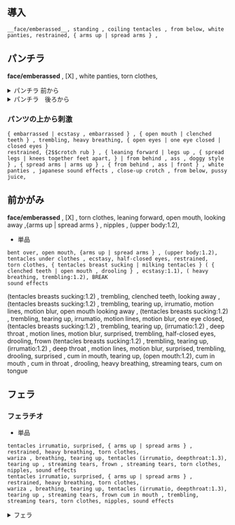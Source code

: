 


## 導入
```
__face/emberassed__, standing , coiling tentacles , from below, white panties, restrained, { arms up | spread arms } , 
```

## パンチラ

<!-- ```
__face/emberassed__, from below, restrained, { arms up | spread arms } , knees together feet apart, 
from below , from below, restrained, { arms up | spread arms } , m legs , from below , pussy juice, nose blush
tearing up , open mouth , heavy breathing, emberrassed , cleanched teeth , coiling tentacles , from below, restrained, { arms up | spread arms } , legs up , from ,below , pussy juice, nose blush, (crotch rub:1.2) 
from below, white panties, restrained, { arms up | spread arms } , legs up , from below , pussy juice, nose blush, crotch rub , female ejaculation, open mouth , heavy breathing, emberrassed , (ecstasy , trembling:1.3)
``` -->

__face/emberassed__ , [X] , white panties, torn clothes, 

<details><summary>パンチラ 前から</summary>

```
from below , knees together feet apart, legs wrap tearing up,
surprised , sobbing , tearing up , from below , legs wrap arms up , restrained , streaming tears, spread legs , clenched teeth, 
sobbing , tearing up , from below , legs wrap arms up , restrained , tearing up, streaming tears, clenched teeth, frown , spread legs , legs up
from below , close-up crotch , legs wrap arms up , restrained , tearing up, spread legs , legs up , pussy juice , crotch rub , motion lines, motion blur, ( trembling, ecstasy:1.3), heavy breathing, (trembling:1.2), heavy breathing, drooling , 
from below , close-up crotch , legs wrap arms up , restrained , tearing up, spread legs , legs up , pussy juice , tentacle rub crotch , motion lines, motion blur, ( trembling, ecstasy:1.3), heavy breathing, open mouth , (trembling:1.2),half-clossed eyes ,sound effects
from below , close-up crotch , tearing up, covering crotch , pussy juice, embarrassed, nose blush, pussy juice , drooling , heavy breathing, looking away, frown
```
</details>

<details><summary>パンチラ　後ろから</summary>
all fours, doggystyle, tentacles restrained, looking at viewer, (from behind , ass:1.2) , restrained, 
all fours, doggystyle, tentacles restrained, looking at viewer, (from behind , ass:1.2) , restrained, spread pussy, pussy juice, heavy breathing, drooling, half-clossed eyes , sound effects
</details>

<!-- __face/emberassed__ , [X] , white panties, torn clothes, 

<details><summary>パンチラ 後ろから</summary>
restrained, (from behind , ass:1.2) , from below, looking at viewer , arms up , restrained, pussy juice, 
restrained, (from behind , ass:1.2) , from below, looking at viewer , arms up , restrained, pussy juice, sspread pussy , panties aside 
</details> -->

### パンツの上から刺激
```
{ embarrassed | ecstasy , embarrassed } , { open mouth | clenched teeth } , trembling, heavy breathing, { open eyes | one eye closed | closed eyes } 
restrained, {2$$crotch rub } , { leaning forward | legs up , { spread legs | knees together feet apart, } | from behind , ass , doggy style } , { spread arms | arms up } , { from behind , ass | front } , white panties , japanese sound effects , close-up crotch , from below, pussy juice, 
```

## 前かがみ

__face/emberassed__ , [X] , torn clothes, leaning forward, open mouth, looking away ,{arms up | spread arms } , nipples , (upper body:1.2), 


- 単品
```
bent over, open mouth, {arms up | spread arms } , (upper body:1.2), tentacles under clothes , ecstasy, half-closed eyes, restrained, 
torn clothes, { tentacles breast sucking | milking tentacles } ( { clenched teeth | open mouth , drooling } , ecstasy:1.1), ( heavy breathing, trembling:1.2), BREAK
sound effects
```

<!-- 

restrained, 
(tentacles breasts sucking:1.2) , trembling, clenched teeth, doggystyle, 
looking away , (tentacles breasts sucking:1.2) , trembling, tearing up, irrumatio, motion lines, motion blur, 
(tentacles breasts sucking:1.2) , trembling, tearing up, irrumatio, motion lines, motion blur, surprised, trembling, half-closed eyes, drooling, from below 
(tentacles breasts sucking:1.2) , trembling, tearing up, irrumatio, motion lines, motion blur, surprised, trembling, half-closed eyes, drooling, frown , cum in mouth 
{arms up | spread arms } , restrained, (tentacles breasts sucking:1.2) , trembling, streaming tears , (surprised:1.2), irrumatio, motion lines, motion blur, surprised, trembling, drooling, frown , cum in mouth 
tearing up, open mouth, cum in mouth , cum in throat , drooling, heavy breathing, streaming tears, from above , front -->



(tentacles breasts sucking:1.2) , trembling, clenched teeth, 
looking away , (tentacles breasts sucking:1.2) , trembling, tearing up, irrumatio, motion lines, motion blur, open mouth
looking away , (tentacles breasts sucking:1.2) , trembling, tearing up, irrumatio, motion lines, motion blur, one eye closed, 
(tentacles breasts sucking:1.2) , trembling, tearing up, (irrumatio:1.2) , deep throat , motion lines, motion blur, surprised, trembling, half-closed eyes, drooling, frown 
(tentacles breasts sucking:1.2) , trembling, tearing up, (irrumatio:1.2) , deep throat , motion lines, motion blur, surprised, trembling, drooling, surprised , cum in mouth, 
tearing up, (open mouth:1.2), cum in mouth , cum in throat , drooling, heavy breathing, streaming tears, cum on tongue


## フェラ


### フェラチオ


- 単品

```
tentacles irrumatio, surprised, { arms up | spread arms } , restrained, heavy breathing, torn clothes, 
wariza , breathing, tearing up, tentacles (irrumatio, deepthroat:1.3), tearing up , streaming tears, frown , streaming tears, torn clothes, nipples, sound effects
tentacles irrumatio, surprised, { arms up | spread arms } , restrained, heavy breathing, torn clothes, 
wariza , breathing, tearing up, tentacles (irrumatio, deepthroat:1.3), tearing up , streaming tears, frown cum in mouth , trembling, streaming tears, torn clothes, nipples, sound effects

```

<details><summary>フェラ</summary>
 [X] , close-up face , looking at viewer, nipples, 

```
heavy breathing, arms up , restrained, clenched teeth, trembling, heavy breathing, tearing up, 
upper body , heavy breathing, arms up , restrained, trembling, heavy breathing, tearing up, irrumatio, deepthroat, (surprised:1.2), tearing up , streaming tears, frown , from side , japanese sound effect , 
looking away , upper body , heavy breathing, arms up , restrained, trembling, heavy breathing, tearing up, irrumatio, deepthroat, tearing up ,front , motion lines , motion blur , from side , japanese sound effect , 
upper body , heavy breathing, arms up , tentacles restrained, tearing up, tentacle irrumatio, deepthroat, (surprised:1.3) trembling, (japanese, cum in mouth , (trembling:1.3), streaming tears, frown , irrumatio , close-up face , cowboy shot , japanese sound effect , 
cum in mouth , open mouth, heavy breathing, spread arms , trembling, cum in mouth , restrained , (trembling:1.3), half-closed eyes , drooling , heavy breathing , upper body , from above , facial, bukkake , cum on breasts , close-up face , japanese sound effect , 
```　
</details>

- 校内写生
```

- ランダム
```
{ upper body | close-up face | face } , { surprised | embarrassed | ecstasy , embarrassed | frown , tearing up } , trembling, heavy breathing, { open eyes | one eye closed } , nipples, 
irrumatio, deepthroat, motion lines, drooling , { spread arms | arms up } , restrained, cum in mouth , facial , bukkake , sound effects, { breast sucking | sweat | nipple tweak } , trembling, 
```
```


### クパァ→挿入

torn clothes, nipples, [X] , from below, facial , from below 

- 前から
```
covering breasts , covering crotch , from below, clenched teeth, pussy juice, frown , (knees together feet apart:1.2), 
arms up , restrained, from below, open mouth, surprised, nose blush, spread pussy , m legs , close-up pussy
arms up , restrained, from below, open mouth, streaming tears, pussy juice, imminent penetration , pussy , m legs ,close-up pussy
spread arms , restrained, from below, open mouth, streaming tears, pussy juice, deep penetration, cross-section , motion lines, motion blur, legs up , spread legs , japanese sound effect , close-up pussy
 ```
- 後ろから
```
streaming tears, open mouth, embarrassed, from behind , ass , imminent penetration, covering crotch, 
streaming tears, open mouth, embarrassed, from behind , ass , imminent penetration, bent over, (large insertion:1.1) , from below, restrained, sound effects
```

- 見せつけ
```
{ cowboy shot | upper body | (face only:1.2) } , { surprised | embarrassed | ecstasy , embarrassed } , trembling, heavy breathing, { open eyes | one eye closed } 
 { wariza | leaning forward } , { spread arms | arms up } , restrained, cum in mouth , facial , frown , oral invitation, open mouth , cum in throat , tearing up, sobbing , 
```

## 挿入
<!-- 
torn clothes, nipples, restrained, open mouth,
__face/emberassed__, female orgasm, ecstasy, heavy breathing, half-closed eyes , drooling , __tentacle/10_sex_horizon__ -->


<!-- torn clothes, nipples, 
{ 1.2::__face/emberassed__ | half-closed eyes , heavy breathing, open mouth } { 0.5::cross-section | sweat } , { sweat | __tentacle/92_bukkake__ | __tentacle/96_bukkake__ } , { __tentacle/90_base__ | __tentacle/10_sex_horizon__ | __tentacle/11_sex_vertical__ | tentacles sex } , { arms up | spread arms | sweat } , restrained, motion lines, motion blur, from below, close-up pussy, 
 { 0.8::sweat | 1.2::nipples | tentacles breast sucking | tentacles milking tentacles } , { sweat | comic, multiple view, frame , text , speech bubble, focus line, vibrating line, comic expression } , trembling, female orgasm -->

- 標準
<!-- ```
1girl , solo , tentacles sex , { arms up | spread arms | sweat } , restrained, tearing up , pussy juice, large insertion
 {2-3$$tentacles breast sucking | tentacles milking tentacles | nipple tweak | cross-section | clitoris tweak | irrumatio } , 
``` -->

<!-- - 拡張
```
{ 1.2::__face/emberassed__ | half-closed eyes , heavy breathing, open mouth } { 0.5::cross-section | sweat } , heavy breathing, trembling, { __tentacle/90_base__ | __tentacle/10_sex_horizon__ | tentacles sex } , { arms up | spread arms | sweat } , restrained, motion lines, motion blur, from below, close-up pussy, large insertion , { sweat | (multiple views:1.1) } , tearing up , pussy juice, 
 { 0.8::sweat | 1.2::nipples | tentacles breast sucking | tentacles milking tentacles } , 
``` -->


- 拡張
```
torn clothes, nipples, BREAK 
{ ecstasy, heavy breathing, drooling, open mouth , embarrassed, | half-closed eyes , heavy breathing, open mouth } , { 0.5::cross-section | sweat } , heavy breathing, trembling, BREAK
 { 2::__tentacle/10_sex_horizon__ | tentacles sex } , { arms up | spread arms | sweat } , restrained, motion lines, motion blur, from below, close-up pussy, large insertion , { sweat | (multiple views:1.1) } , tearing up , pussy juice, { 0.8::sweat | 1.2::nipples | tentacles breast sucking | tentacles milking tentacles } , sound effects , bukkake, cum on body, facial ,streaming tears, 
```


```トロ顔
,(heavy breathing, female orgasm, trembling, ecstasy:1.3), (large insertion:1.2)
```

## メス堕ち

- [X] , from below , close-up pussy , large insertion , 
- 
- 連続
```
spread arms , restrained, large insertion , (cross-section:1.2), from below, close- up pussy , motion lines, half-closed eyes, ecstasy, lying , BREAK sound effects ,bukkake, facial , legs up , restrained , frown , cleanched teeth BREAK
spread arms , restrained, large insertion , (cross-section:1.2), from below, close- up pussy , motion lines, half-closed eyes, ecstasy, lying , BREAK sound effects ,bukkake, facial , legs up BREAK cum in pussy, pink eyes , heart-shaped pupils, female ejaculation, drooling, open mouth,
```


- 通常
```
heart-shaped pupils, pink eyes, { 1.2::__face/mesu__ | half-closed eyes , heavy breathing, open mouth } { 0.5::cross-section | sweat } , heavy breathing, trembling, { __tentacle/21_female_advantage__ | tentacles sex } , motion lines, motion blur, close-up pussy, (large insertion:1.1) , { sweat | (multiple views:1.1) } , pussy juice, cum in pussy , 
 { 2-3$$0.8::sweat | 1.2::nipples | tentacles breast sucking | tentacles milking tentacles | irrumatio | from below | tweaking own nipple } , multiple views, close-up pussy , drooling,sound effects , bukkake, cum on body, cum on breasts, facial , 
```

- 拡張
```
torn clothes, nipples, 
heart-shaped pupils, pink eyes, { 1.2::__face/mesu__ | half-closed eyes , heavy breathing, open mouth } { 0.5::cross-section | sweat } , heavy breathing, trembling, { __tentacle/21_female_advantage__ | __tentacle/10_sex_horizon__ | tentacles sex } , motion lines, motion blur, from below, close-up pussy, (large insertion:1.1) , { sweat | (multiple views:1.1) } , pussy juice, __tentacle/96_bukkake__ ,
 { 0.8::sweat | 1.2::nipples | tentacles breast sucking | tentacles milking tentacles } , sound effects ,large insertion , bukkake, cum on body, 
```

## オナニー

```
1girl , half-closed eyes, masturbation, nipple tweak, fingering, female ejaculation, m legs 
1girl , m legs , spread pussy , from below, close-up pussy , female ejaculation, cervix, 
```

## 快楽
heart-shaped pupils, pink eyes, __tentacle/96_bukkake__ , { 1.2::__face/mesu__ | half-closed eyes , heavy breathing, open mouth } { 0.5::cross-section | sweat } , heavy breathing, trembling, { __tentacle/21_female_advantage__ | __tentacle/10_sex_horizon__ | __tentacle/21_female_vertical__ } , motion lines, motion blur, close-up pussy, (large insertion:1.1) , { sweat | (multiple views:1.1) } , pussy juice, { sweat | comic, multiple view, frame , text , speech bubble, focus line, vibrating line, comic expression } , trembling, female orgasm
,

## アヘ顔

- デフォルト
```
tentacles sex , __tentacle/96_bukkake__ , (cum on hair, cum on body, facial:1.1) , { 0.5::cross-section | sweat } , heavy breathing, trembling,motion lines, motion blur, close-up pussy, (large insertion:1.2) , double penetration , { sweat | (multiple views:1.1) } , pussy juice, 
 { 2-3$$0.8::sweat | 1.2::nipples | tentacles breast sucking | tentacles milking tentacles | handjob | gangbang | restrained | from below } ,
```

- 拡張
```
heart-shaped pupils, pink eyes, { 1.2::__face/mesu__ | 2::ahegao, orgasm } , bukkake, 
{ __tentacle/21_female_advantage__ | __tentacle/22_female_horizon__ | __tentacle/21_female_vertical__ } , __tentacle/96_bukkake__ , (cum on hair, cum on body, facial:1.1) , { 0.5::cross-section | sweat } , heavy breathing, trembling,motion lines, motion blur, from below, close-up pussy, (large insertion:1.2) , double penetration , { sweat | (multiple views:1.1) } , pussy juice, 
 { 0.8::sweat | 1.2::nipples | tentacles breast sucking | tentacles milking tentacles } ,
```

## レイプ目

empty eyes, expressionless, streaming tears, open mouth, drooling, orgasm, (ecstasy:1.3), bukkake, 


## オプション系

### 騎乗位

heart-shaped pupils, pink eyes, __tentacle/96_bukkake__ , { 1.2::__face/mesu__ | half-closed eyes , heavy breathing, open mouth } , motion lines, motion blur, close-up pussy, (large insertion:1.1) , cowgirl position, { squatting | straddling | leaning forward } , { sweat | tweaking own nipple | cross-section, } , 

### レイプ

heart-shaped pupils, pink eyes, { 1.2::__face/mesu__ | 2::ahegao, orgasm } , (cum on hair, cum on body, facial:1.1) , { 0.5::cross-section | sweat } , heavy breathing, { missionary, leaning forward , cross-section | wariza | lying , m legs , from below } , tentacles handjob , gangbang, tentacles handjob, {sweat | 0.5::tentacles irrumatio } 
```

```

### ラスト

- くぱぁ
```
empty eyes, expressionless, heart-shaped pupils, pink eyes , streaming tears, open mouth, drooling, orgasm, (ecstasy:1.3), __tentacle/96_bukkake__ , female orgasm , female ejaculation, lying , m legs, female ejaculation, trembling, heavy breathing, from below, spread arms, restrained, (large insertion:1.2) , motion lines, motion blur
empty eyes, heart-shaped pupils, streaming tears, open mouth, drooling, orgasm, (ecstasy:1.3), __tentacle/96_bukkake__ , female orgasm , female ejaculation, 
lying , m legs, female ejaculation, trembling, heavy breathing, from below, spread arms, restrained, (large insertion:1.2) , motion lines, motion blur, cum in pussy, cross-section, 2views
torn clothes, nipples, empty eyes, streaming tears, open mouth, drooling, female orgasm , cum on body , lying , m legs, (trembling:1.3), heavy breathing, from below, spread pussy, cervix, 
```

- 仰向け
```
lying , on back , trembling, heavy breathing, from below, cum drip , after vaginal, cumdrip, cum explosion, 
```

```腹ボテ
lying , m legs, spread pussy, female ejaculation, trembling, heavy breathing, from below, cum drip , after vaginal, after gangbang, cumdrip, cum explosion, (pregnant:1.2), imminent penetration
```